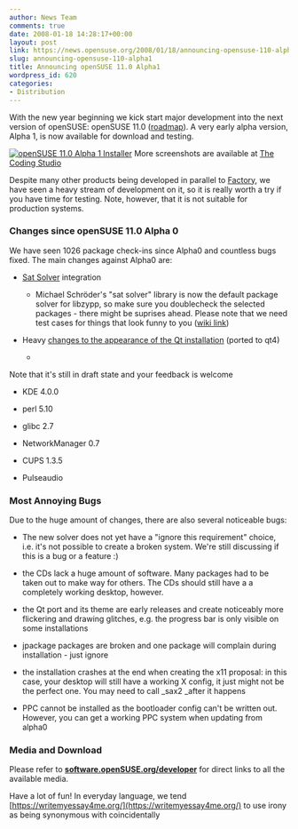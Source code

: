```yaml
---
author: News Team
comments: true
date: 2008-01-18 14:28:17+00:00
layout: post
link: https://news.opensuse.org/2008/01/18/announcing-opensuse-110-alpha1/
slug: announcing-opensuse-110-alpha1
title: Announcing openSUSE 11.0 Alpha1
wordpress_id: 620
categories:
- Distribution
---
```


With the new year beginning we kick start major development into the next version of openSUSE: openSUSE 11.0 ([roadmap](http://en.opensuse.org/Roadmap)). A very early alpha version, Alpha 1, is now available for download and testing.



[![openSUSE 11.0 Alpha 1 Installer](//news.opensuse.org/wp-content/uploads/2008/01/installer.jpg)](//news.opensuse.org/wp-content/uploads/2008/01/installer.jpg)
More screenshots are available at [The Coding Studio](http://www.thecodingstudio.com/opensource/linux/screenshots/index.php?linux_distribution_sm=openSUSE%2011.0%20Alpha%201)

  


Despite many other products being developed in parallel to [Factory](http://opensuse.org/Factory), we have seen a heavy stream of development on it, so it is really worth a try if you have time for testing. Note, however, that it is not suitable for production systems.



### Changes since openSUSE 11.0 Alpha 0



We have seen 1026 package check-ins since Alpha0 and countless bugs fixed. The main changes against Alpha0 are:




	
  * [Sat Solver](http://en.opensuse.org/Libzypp/Sat_Solver) integration

	
    * Michael Schröder's "sat solver" library is now the default package solver for libzypp, so make sure you doublecheck the selected packages - there might be suprises ahead. Please note that we need test cases for things that look funny to you ([wiki link](http://en.opensuse.org/Bugs/YaST#I_want_to_report_a_bug_related_to_package_dependencies_and_libzypp_solver._Which_logs_to_attach.3F))



	
  * Heavy [changes to the appearance of the Qt installation](http://www.kdedevelopers.org/node/3119) (ported to qt4)
	
    * 
Note that it's still in draft state and your feedback is welcome




	
  * KDE 4.0.0


	
  * perl 5.10


	
  * glibc 2.7


	
  * NetworkManager 0.7


	
  * CUPS 1.3.5


	
  * Pulseaudio






### Most Annoying Bugs



Due to the huge amount of changes, there are also several noticeable bugs:




	
  * The new solver does not yet have a "ignore this requirement" choice, i.e. it's not possible to create a broken system. We're still discussing if this is a bug or a feature :)


	
  * the CDs lack a huge amount of software. Many packages had to be taken out to make way for others. The CDs should still have a a completely working desktop, however.


	
  * the Qt port and its theme are early releases and create noticeably more flickering and drawing glitches, e.g. the progress bar is only visible on some installations


	
  * jpackage packages are broken and one package will complain during installation - just ignore


	
  * the installation crashes at the end when creating the x11 proposal: in this case, your desktop will still have a working X config, it just might not be the perfect one. You may need to call _sax2 _after it happens


	
  * PPC cannot be installed as the bootloader config can't be written out. However, you can get a working PPC system when updating from alpha0





### Media and Download



Please refer to **[software.openSUSE.org/developer](http://software.opensuse.org/developer)** for direct links to all the available media.

Have a lot of fun! In everyday language, we tend [https://writemyessay4me.org/](https://writemyessay4me.org/) to use irony as being synonymous with coincidentally
